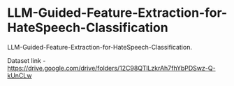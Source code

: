 # LLM-Guided-Feature-Extraction-for-HateSpeech-Classification
LLM-Guided-Feature-Extraction-for-HateSpeech-Classification.

Dataset link - https://drive.google.com/drive/folders/12C98QTlLzkrAh7fhYbPDSwz-Q-kUnCLw
